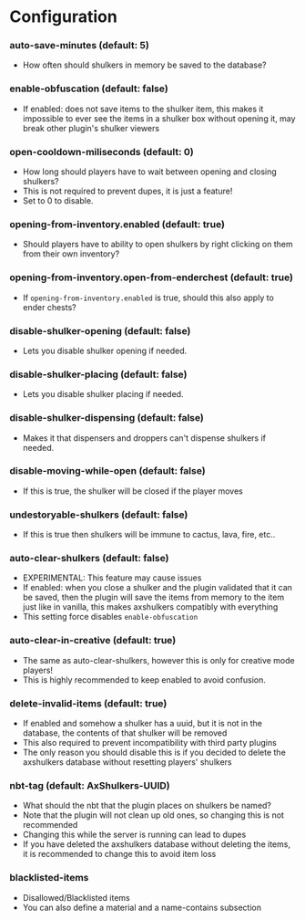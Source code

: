 # Configuration

### auto-save-minutes (default: 5)

* How often should shulkers in memory be saved to the database?

### enable-obfuscation (default: false)

* If enabled: does not save items to the shulker item, this makes it impossible to ever see the items in a shulker box without opening it, may break other plugin's shulker viewers

### open-cooldown-miliseconds (default: 0)

* How long should players have to wait between opening and closing shulkers?
* This is not required to prevent dupes, it is just a feature!
* Set to 0 to disable.

### opening-from-inventory.enabled (default: true)

* Should players have to ability to open shulkers by right clicking on them from their own inventory?

### opening-from-inventory.open-from-enderchest (default: true)

* If `opening-from-inventory.enabled` is true, should this also apply to ender chests?

### disable-shulker-opening (default: false)

* Lets you disable shulker opening if needed.

### disable-shulker-placing (default: false)

* Lets you disable shulker placing if needed.

### disable-shulker-dispensing (default: false)

* Makes it that dispensers and droppers can't dispense shulkers if needed.

### disable-moving-while-open (default: false)

* If this is true, the shulker will be closed if the player moves

### undestoryable-shulkers (default: false)

* If this is true then shulkers will be immune to cactus, lava, fire, etc..

### auto-clear-shulkers (default: false)

* EXPERIMENTAL: This feature may cause issues
* If enabled: when you close a shulker and the plugin validated that it can be saved, then the plugin will save the items from memory to the item just like in vanilla, this makes axshulkers compatibly with everything
* This setting force disables `enable-obfuscation`

### auto-clear-in-creative (default: true)

* The same as auto-clear-shulkers, however this is only for creative mode players!
* This is highly recommended to keep enabled to avoid confusion.

### delete-invalid-items (default: true)

* If enabled and somehow a shulker has a uuid, but it is not in the database, the contents of that shulker will be removed
* This also required to prevent incompatibility with third party plugins
* The only reason you should disable this is if you decided to delete the axshulkers database without resetting players' shulkers

### nbt-tag (default: AxShulkers-UUID)

* What should the nbt that the plugin places on shulkers be named?
* Note that the plugin will not clean up old ones, so changing this is not recommended
* Changing this while the server is running can lead to dupes
* If you have deleted the axshulkers database without deleting the items, it is recommended to change this to avoid item loss

### blacklisted-items

* Disallowed/Blacklisted items
* You can also define a material and a name-contains subsection